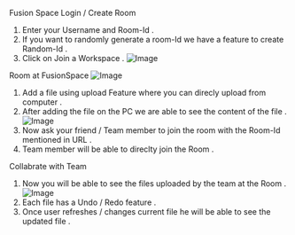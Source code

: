 Fusion Space 
Login / Create Room 
1. Enter your Username and Room-Id .
2. If you want to randomly generate a room-Id we have a feature to create Random-Id .
3. Click on Join a Workspace . 
![Image](https://github.com/user-attachments/assets/58199a57-e53e-408e-883b-eb798de0e986)

Room at FusionSpace 
![Image](https://github.com/user-attachments/assets/db3c501c-c570-485f-85eb-4d01b412e12e)

1. Add a file using upload Feature where you can direcly upload from computer .
2. After adding the file on the PC we are able to see the content of the file .
![Image](https://github.com/user-attachments/assets/47e65f25-b1ff-40cf-8ee0-89d0964f1197)
3. Now ask your friend / Team member to join the room with the Room-Id mentioned in URL .
4. Team member will be able to direclty join the Room .

Collabrate with Team 
1. Now you will be able to see the files uploaded by the team at the Room .
![Image](https://github.com/user-attachments/assets/1534a95c-23be-464c-a804-85fb19b1b780)
2. Each file has a Undo / Redo feature .
3. Once user refreshes / changes current file he will be able to see the updated file .


